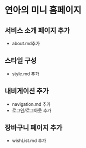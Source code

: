# 연아의 미니 홈페이지

## 서비스 소개 페이지 추가

- about.md추가

## 스타일 구성

- style.md 추가

## 내비게이션 추가

- navigation.md 추가
- 로그인/로그아웃 추가

## 장바구니 페이지 추가

- wishList.md 추가
